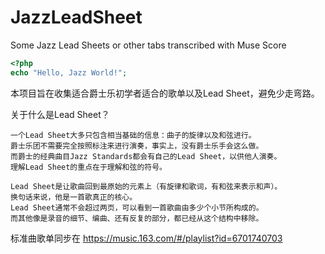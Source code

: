# JazzLeadSheet
Some Jazz Lead Sheets or other tabs transcribed with Muse Score

```php
<?php
echo "Hello, Jazz World!";
```

本项目旨在收集适合爵士乐初学者适合的歌单以及Lead Sheet，避免少走弯路。

关于什么是Lead Sheet？

```
一个Lead Sheet大多只包含相当基础的信息：曲子的旋律以及和弦进行。
爵士乐团不需要完全按照标注来进行演奏，事实上，没有爵士乐手会这么做。
而爵士的经典曲目Jazz Standards都会有自己的Lead Sheet，以供他人演奏。
理解Lead Sheet的重点在于理解和弦的符号。

Lead Sheet是让歌曲回到最原始的元素上（有旋律和歌词，有和弦来表示和声）。
换句话来说，他是一首歌真正的核心。
Lead Sheet通常不会超过两页，可以看到一首歌曲由多少个小节所构成的。
而其他像是录音的细节、编曲、还有反复的部分，都已经从这个结构中移除。
```

标准曲歌单同步在 <https://music.163.com/#/playlist?id=6701740703>

